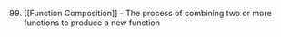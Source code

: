 99. [[Function Composition]] - The process of combining two or more functions to produce a new function
